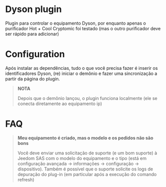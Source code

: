 # Dyson plugin

Plugin para controlar o equipamento Dyson, por enquanto apenas o purificador Hot + Cool Cryptomic foi testado (mas o outro purificador deve ser rápido para adicionar)

# Configuration

Após instalar as dependências, tudo o que você precisa fazer é inserir os identificadores Dyson, (re) iniciar o demônio e fazer uma sincronização a partir da página do plugin.

>**NOTA**
>
>Depois que o demônio lançou, o plugin funciona localmente (ele se conecta diretamente ao equipamento ip)

# FAQ

>**Meu equipamento é criado, mas o modelo e os pedidos não são bons**
>
>Você deve enviar uma solicitação de suporte (e um bom suporte) à Jeedom SAS com o modelo do equipamento e o tipo (está em configuração avançada -> informações -> configuração -> dispositivo). Também é possível que o suporte solicite os logs de depuração do plug-in (em particular após a execução do comando refresh)
